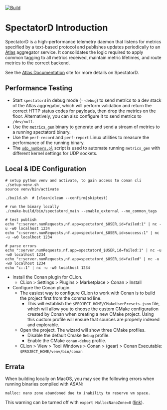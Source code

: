 [![Build](https://github.com/Netflix-Skunkworks/spectatord/actions/workflows/build.yml/badge.svg)](https://github.com/Netflix-Skunkworks/spectatord/actions/workflows/build.yml)

# SpectatorD Introduction

SpectatorD is a high-performance telemetry daemon that listens for metrics specified by a
text-based protocol and publishes updates periodically to an [Atlas] aggregator service.
It consolidates the logic required to apply common tagging to all metrics received, maintain
metric lifetimes, and route metrics to the correct backend.

See the [Atlas Documentation] site for more details on SpectatorD.

[Atlas]: https://github.com/Netflix/atlas
[Atlas Documentation]: https://netflix.github.io/atlas-docs/spectator/agent/usage/

## Performance Testing

* Start `spectatord` in debug mode (`--debug`) to send metrics to a dev stack of the Atlas aggregator,
which will perform validation and return the correct HTTP status codes for payloads, then drop the
metrics on the floor. Alternatively, you can also configure it to send metrics to `/dev/null`.
* Use the [`metrics_gen`](./tools/metrics_gen.cc) binary to generate and send a stream of metrics to
a running spectatord binary.
* Use the `perf-record` and `perf-report` Linux utilities to measure the performance of the running
binary.
* The [`udp_numbers.pl`](./tools/udp_numbers.pl) script is used to automate running `metrics_gen`
with different kernel settings for UDP sockets.

## Local & IDE Configuration

```shell
# setup python venv and activate, to gain access to conan cli
./setup-venv.sh
source venv/bin/activate

./build.sh  # [clean|clean --confirm|skiptest]

# run the binary locally
./cmake-build/bin/spectatord_main --enable_external --no_common_tags

# test publish
echo "c:server.numRequests,nf.app=spectatord_$USER,id=failed:1" | nc -u -w0 localhost 1234
echo "c:server.numRequests,nf.app=spectatord_$USER,id=success:1" | nc -u -w0 localhost 1234

# parse errors
echo ":server.numRequests,nf.app=spectatord_$USER,id=failed:1" | nc -u -w0 localhost 1234
echo "c:server.numRequests,nf.app=spectatord_$USER,id=failed" | nc -u -w0 localhost 1234
echo "c::1" | nc -u -w0 localhost 1234
```

* Install the Conan plugin for CLion.
  * CLion > Settings > Plugins > Marketplace > Conan > Install
* Configure the Conan plugin.
  * The easiest way to configure CLion to work with Conan is to build the project first from the command line.
    * This will establish the `$PROJECT_HOME/CMakeUserPresets.json` file, which will allow you to choose the custom
    CMake configuration created by Conan when creating a new CMake project. Using this custom profile will ensure
    that sources are properly indexed and explorable.
  * Open the project. The wizard will show three CMake profiles.
    * Disable the default Cmake `Debug` profile.
    * Enable the CMake `conan-debug` profile.
  * CLion > View > Tool Windows > Conan > (gear) > Conan Executable: `$PROJECT_HOME/venv/bin/conan`

## Errata

When building locally on MacOS, you may see the following errors when running binaries compiled with ASAN:

```
malloc: nano zone abandoned due to inability to reserve vm space.
```

This warning can be turned off with `export MallocNanoZone=0` ([link](https://stackoverflow.com/a/70209891/1382138)).
